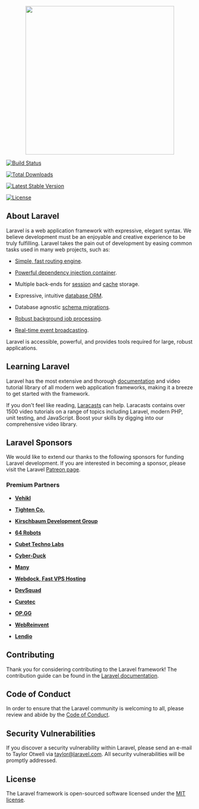 <p align="center"><a href="https://laravel.com" target="_blank"><img src="https://raw.githubusercontent.com/laravel/art/master/logo-lockup/5%20SVG/2%20CMYK/1%20Full%20Color/laravel-logolockup-cmyk-red.svg" width="400"></a></p>




<p align="center">

<a href="https://travis-ci.org/laravel/framework"><img src="https://travis-ci.org/laravel/framework.svg" alt="Build Status"></a>

<a href="https://packagist.org/packages/laravel/framework"><img src="https://img.shields.io/packagist/dt/laravel/framework" alt="Total Downloads"></a>

<a href="https://packagist.org/packages/laravel/framework"><img src="https://img.shields.io/packagist/v/laravel/framework" alt="Latest Stable Version"></a>

<a href="https://packagist.org/packages/laravel/framework"><img src="https://img.shields.io/packagist/l/laravel/framework" alt="License"></a>

</p>




## About Laravel




Laravel is a web application framework with expressive, elegant syntax. We believe development must be an enjoyable and creative experience to be truly fulfilling. Laravel takes the pain out of development by easing common tasks used in many web projects, such as:




- [Simple, fast routing engine](https://laravel.com/docs/routing).

- [Powerful dependency injection container](https://laravel.com/docs/container).

- Multiple back-ends for [session](https://laravel.com/docs/session) and [cache](https://laravel.com/docs/cache) storage.

- Expressive, intuitive [database ORM](https://laravel.com/docs/eloquent).

- Database agnostic [schema migrations](https://laravel.com/docs/migrations).

- [Robust background job processing](https://laravel.com/docs/queues).

- [Real-time event broadcasting](https://laravel.com/docs/broadcasting).




Laravel is accessible, powerful, and provides tools required for large, robust applications.




## Learning Laravel




Laravel has the most extensive and thorough [documentation](https://laravel.com/docs) and video tutorial library of all modern web application frameworks, making it a breeze to get started with the framework.




If you don't feel like reading, [Laracasts](https://laracasts.com) can help. Laracasts contains over 1500 video tutorials on a range of topics including Laravel, modern PHP, unit testing, and JavaScript. Boost your skills by digging into our comprehensive video library.




## Laravel Sponsors




We would like to extend our thanks to the following sponsors for funding Laravel development. If you are interested in becoming a sponsor, please visit the Laravel [Patreon page](https://patreon.com/taylorotwell).




### Premium Partners




- **[Vehikl](https://vehikl.com/)**

- **[Tighten Co.](https://tighten.co)**

- **[Kirschbaum Development Group](https://kirschbaumdevelopment.com)**

- **[64 Robots](https://64robots.com)**

- **[Cubet Techno Labs](https://cubettech.com)**

- **[Cyber-Duck](https://cyber-duck.co.uk)**

- **[Many](https://www.many.co.uk)**

- **[Webdock, Fast VPS Hosting](https://www.webdock.io/en)**

- **[DevSquad](https://devsquad.com)**

- **[Curotec](https://www.curotec.com/services/technologies/laravel/)**

- **[OP.GG](https://op.gg)**

- **[WebReinvent](https://webreinvent.com/?utm_source=laravel&utm_medium=github&utm_campaign=patreon-sponsors)**

- **[Lendio](https://lendio.com)**




## Contributing




Thank you for considering contributing to the Laravel framework! The contribution guide can be found in the [Laravel documentation](https://laravel.com/docs/contributions).




## Code of Conduct




In order to ensure that the Laravel community is welcoming to all, please review and abide by the [Code of Conduct](https://laravel.com/docs/contributions#code-of-conduct).




## Security Vulnerabilities




If you discover a security vulnerability within Laravel, please send an e-mail to Taylor Otwell via [taylor@laravel.com](mailto:taylor@laravel.com). All security vulnerabilities will be promptly addressed.




## License




The Laravel framework is open-sourced software licensed under the [MIT license](https://opensource.org/licenses/MIT).
